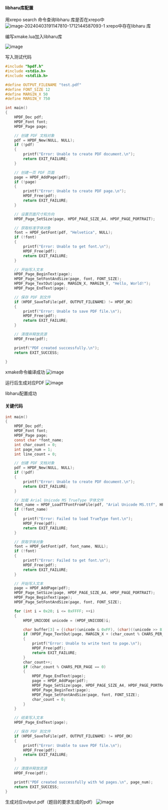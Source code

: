 #### libharu库配置

用xrepo search 命令查询libharu 库是否在xrepo中
![image-20240403191147810-1712144587093-1](https://github.com/cuberxh/vscodecpp-/assets/114867144/3403e1da-5d1a-4bce-9c39-8448722e1a83)
xrepo中存在libharu 库

编写xmake.lua加入libharu库

![image](https://github.com/cuberxh/vscodecpp-/assets/114867144/a969cb88-b5df-43fa-887e-691998035ee5)


写入测试代码

```c++
#include "hpdf.h"
#include <stdio.h>
#include <stdlib.h>

#define OUTPUT_FILENAME "test.pdf"
#define FONT_SIZE 12
#define MARGIN_X 50
#define MARGIN_Y 750

int main()
{
    HPDF_Doc pdf;
    HPDF_Font font;
    HPDF_Page page;

    // 创建 PDF 文档对象
    pdf = HPDF_New(NULL, NULL);
    if (!pdf)
    {
        printf("Error: Unable to create PDF document.\n");
        return EXIT_FAILURE;
    }

    // 创建一页 PDF 页面
    page = HPDF_AddPage(pdf);
    if (!page)
    {
        printf("Error: Unable to create PDF page.\n");
        HPDF_Free(pdf);
        return EXIT_FAILURE;
    }

    // 设置页面尺寸和方向
    HPDF_Page_SetSize(page, HPDF_PAGE_SIZE_A4, HPDF_PAGE_PORTRAIT);

    // 获取标准字体对象
    font = HPDF_GetFont(pdf, "Helvetica", NULL);
    if (!font)
    {
        printf("Error: Unable to get font.\n");
        HPDF_Free(pdf);
        return EXIT_FAILURE;
    }

    // 开始写入文本
    HPDF_Page_BeginText(page);
    HPDF_Page_SetFontAndSize(page, font, FONT_SIZE);
    HPDF_Page_TextOut(page, MARGIN_X, MARGIN_Y, "Hello, World!");
    HPDF_Page_EndText(page);

    // 保存 PDF 到文件
    if (HPDF_SaveToFile(pdf, OUTPUT_FILENAME) != HPDF_OK)
    {
        printf("Error: Unable to save PDF file.\n");
        HPDF_Free(pdf);
        return EXIT_FAILURE;
    }

    // 清理并释放资源
    HPDF_Free(pdf);

    printf("PDF created successfully.\n");
    return EXIT_SUCCESS;
    
}

```

xmake命令编译成功
![image](https://github.com/cuberxh/vscodecpp-/assets/114867144/818d4f32-ebf9-4f0c-9191-1d404ccdc3d2)

运行后生成对应PDF
![image](https://github.com/cuberxh/vscodecpp-/assets/114867144/8b3540a2-573f-475c-9d0e-0fbe1bf6a2e4)

libharu配置成功

#### 关键代码

```c
int main()
{
    HPDF_Doc pdf;
    HPDF_Font font;
    HPDF_Page page;
    const char *font_name;
    int char_count = 0;
    int page_num = 1;
    int line_count = 0;

    // 创建 PDF 文档对象
    pdf = HPDF_New(NULL, NULL);
    if (!pdf)
    {
        printf("Error: Unable to create PDF document.\n");
        return EXIT_FAILURE;
    }

    // 加载 Arial Unicode MS TrueType 字体文件
    font_name = HPDF_LoadTTFontFromFile(pdf, "Arial Unicode MS.ttf", HPDF_TRUE);
    if (!font_name)
    {
        printf("Error: Failed to load TrueType font.\n");
        HPDF_Free(pdf);
        return EXIT_FAILURE;
    }

    // 获取字体对象
    font = HPDF_GetFont(pdf, font_name, NULL);
    if (!font)
    {
        printf("Error: Failed to get font.\n");
        HPDF_Free(pdf);
        return EXIT_FAILURE;
    }

    // 开始写入文本
    page = HPDF_AddPage(pdf);
    HPDF_Page_SetSize(page, HPDF_PAGE_SIZE_A4, HPDF_PAGE_PORTRAIT);
    HPDF_Page_BeginText(page);
    HPDF_Page_SetFontAndSize(page, font, FONT_SIZE);

    for (int i = 0x20; i <= 0xFFFF; ++i)
    {
        HPDF_UNICODE unicode = (HPDF_UNICODE)i;

        char buffer[3] = {(char)(unicode & 0xFF), (char)((unicode >> 8) & 0xFF), '\0'};
        if (HPDF_Page_TextOut(page, MARGIN_X + (char_count % CHARS_PER_LINE) * CHAR_WIDTH, MARGIN_Y - (char_count / CHARS_PER_LINE) * CHAR_HEIGHT, buffer) != HPDF_OK)
        {
            printf("Error: Unable to write text to page.\n");
            HPDF_Free(pdf);
            return EXIT_FAILURE;
        }
        char_count++;
        if (char_count % CHARS_PER_PAGE == 0)
        {
            HPDF_Page_EndText(page);
            page = HPDF_AddPage(pdf);
            HPDF_Page_SetSize(page, HPDF_PAGE_SIZE_A4, HPDF_PAGE_PORTRAIT);
            HPDF_Page_BeginText(page);
            HPDF_Page_SetFontAndSize(page, font, FONT_SIZE);
            char_count = 0;
        }
    }

    // 结束写入文本
    HPDF_Page_EndText(page);

    // 保存 PDF 到文件
    if (HPDF_SaveToFile(pdf, OUTPUT_FILENAME) != HPDF_OK)
    {
        printf("Error: Unable to save PDF file.\n");
        HPDF_Free(pdf);
        return EXIT_FAILURE;
    }

    // 清理并释放资源
    HPDF_Free(pdf);

    printf("PDF created successfully with %d pages.\n", page_num);
    return EXIT_SUCCESS;
}
```

生成对应output.pdf（题目的要求生成的pdf）
![image](https://github.com/cuberxh/vscodecpp-/assets/114867144/cd4a7a0a-8e1b-46c4-b650-9c5953420a3c)





